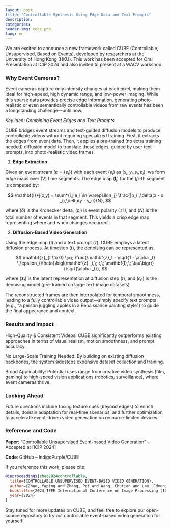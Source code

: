 ```yaml
---
layout: post
title: "Controllable Synthesis Using Edge Data and Text Prompts"
description: 
categories: 
header-img: cube.png
lang: en
---
```




We are excited to announce a new framework called CUBE (Controllable, Unsupervised, Based on Events), developed by researchers at the University of Hong Kong (HKU). This work has been accepted for Oral Presentation at ICIP 2024 and also invited to present at a WACV workshop.

### **Why Event Cameras?**

Event cameras capture only intensity changes at each pixel, making them ideal for high-speed, high dynamic range, and low-power imaging. While this sparse data provides precise edge information, generating photo-realistic or even semantically controllable videos from raw events has been a longstanding challenge—until now.

*Key Idea: Combining Event Edges and Text Prompts*

CUBE bridges event streams and text-guided diffusion models to produce controllable videos without requiring specialized training. First, it extracts the edges from event data. Then, it applies a pre-trained (no extra training needed) diffusion model to translate these edges, guided by user text prompts, into photo-realistic video frames.

1. **Edge Extraction**

Given an event stream $(\varepsilon = \{e _i\})$ with each event $(e _i)$ as $(x_i, y_i, s_i, p_i)$, we form edge maps over \(V\) time segments. The edge map $(\mathbf{I} _j)$ for the $(j)$-th segment is computed by:

$$
\mathbf{I}*j(x,y) = \sum*{i,; e_i \in \varepsilon_j} \frac{|p_i|,\delta(x - x _i),\delta(y - y_i)}{N},
$$

where $(\delta)$ is the Kronecker delta, $(p _i)$ is event polarity $(\pm 1)$, and $(N)$ is the total number of events in that segment. This yields a crisp edge map representing where and when changes occurred.

2. **Diffusion-Based Video Generation**

Using the edge map $(\mathbf{I})$ and a text prompt $(\tau)$, CUBE employs a latent diffusion process. At timestep $(t)$, the denoising can be represented as:

$$
\mathbf{z}_{t \to 0}
\;=\;
\frac{\mathbf{z}_t - \sqrt{1 - \alpha _t} \,\epsilon_{\theta}\bigl(\mathbf{z} _t,\; t,\; \mathbf{I},\; \tau\bigr)}{\sqrt{\alpha _t}},
$$

where $(\mathbf{z} _t)$ is the latent representation at diffusion step $(t)$, and $(\epsilon _{\theta})$ is the denoising model (pre-trained on large text-image datasets)

The reconstructed frames are then interpolated for temporal smoothness, leading to a fully controllable video output—simply specify text prompts (e.g., “a person juggling apples in a Renaissance painting style”) to guide the final appearance and context.

### **Results and Impact**

High-Quality & Consistent Videos: CUBE significantly outperforms existing approaches in terms of visual realism, motion smoothness, and prompt accuracy.

No Large-Scale Training Needed: By building on existing diffusion backbones, the system sidesteps expensive dataset collection and training.

Broad Applicability: Potential uses range from creative video synthesis (film, gaming) to high-speed vision applications (robotics, surveillance), where event cameras thrive.

### **Looking Ahead**

Future directions include fusing texture cues (beyond edges) to enrich details, domain adaptation for real-time scenarios, and further optimization to accelerate event-driven video generation on resource-limited devices.

### **Reference and Code**

**Paper**: “Controllable Unsupervised Event-based Video Generation” – Accepted at [ICIP 2024]

**Code**: GitHub – IndigoPurple/CUBE

If you reference this work, please cite:

```bibtex
@inproceedings{zhao2024controllable,
  title={CONTROLLABLE UNSUPERVISED EVENT-BASED VIDEO GENERATION},
  author={Zhao, Yaping and Zhang, Pei and Wang, Chutian and Lam, Edmund Y.},
  booktitle={2024 IEEE International Conference on Image Processing (ICIP)},
  year={2024}
}
```




Stay tuned for more updates on CUBE, and feel free to explore our open-source repository to try out controllable event-based video generation for yourself!